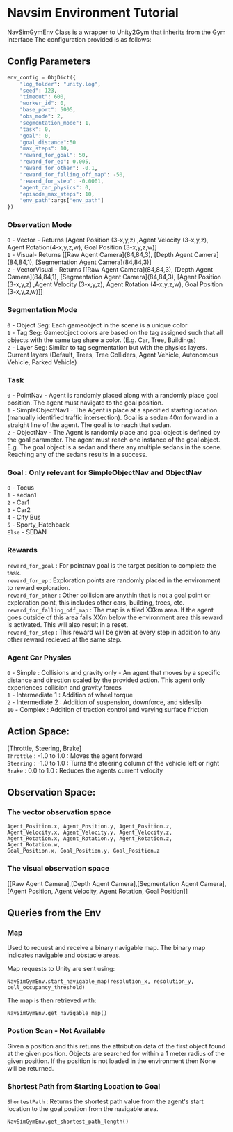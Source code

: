 # Navsim Environment Tutorial
NavSimGymEnv Class is a wrapper to Unity2Gym that inherits from the Gym interface
The configuration provided is as follows:

## Config Parameters

```python
env_config = ObjDict({
    "log_folder": "unity.log",
    "seed": 123,
    "timeout": 600,
    "worker_id": 0,
    "base_port": 5005,
    "obs_mode": 2,
    "segmentation_mode": 1,
    "task": 0,
    "goal": 0,
    "goal_distance":50
    "max_steps": 10,
    "reward_for_goal": 50,
    "reward_for_ep": 0.005,
    "reward_for_other": -0.1,
    "reward_for_falling_off_map": -50,
    "reward_for_step": -0.0001,
    "agent_car_physics": 0,
    "episode_max_steps": 10,
    "env_path":args["env_path"]
})
```
### Observation Mode
`0` - Vector - Returns \[Agent Position (3-x,y,z) ,Agent Velocity (3-x,y,z), Agent Rotation(4-x,y,z,w), Goal Position (3-x,y,z,w)]  
`1` - Visual- Returns \[\[Raw Agent Camera]\(84,84,3), 
\[Depth Agent Camera]\(84,84,1), \[Segmentation Agent Camera]\(84,84,3)]  
`2` - VectorVisual - Returns \[\[Raw Agent Camera]\(84,84,3), 
\[Depth Agent Camera]\(84,84,1), \[Segmentation Agent Camera]\(84,84,3), 
\[Agent Position (3-x,y,z) ,Agent Velocity (3-x,y,z), Agent Rotation (4-x,y,z,w), 
Goal Position (3-x,y,z,w)]]  

### Segmentation Mode
`0` - Object Seg: Each gameobject in the scene is a unique color  
`1` - Tag Seg:  Gameobject colors are based on the tag assigned such that all 
objects with the same tag share a color. (E.g. Car, Tree, Buildings)  
`2` - Layer Seg: Similar to tag segmentation but with the physics layers. 
Current layers (Default, Trees, Tree Colliders, Agent Vehicle, 
Autonomous Vehicle, Parked Vehicle)  

### Task
`0` - PointNav - Agent is randomly placed along with a randomly place goal 
position. The agent must navigate to the goal position.  
`1` - SimpleObjectNav1 - The Agent is place at a specified starting location 
(manually identified traffic intersection). Goal is a sedan 40m forward in a 
straight line of the agent. The goal is to reach that sedan.  
`2` - ObjectNav - The Agent is randomly place and goal object is defined by 
the goal parameter. The agent must reach one instance of the goal object. 
E.g. The goal object is a sedan and there any multiple sedans in the scene. 
Reaching any of the sedans results in a success.  

### Goal : Only relevant for SimpleObjectNav and ObjectNav
`0` - Tocus  
`1` - sedan1  
`2` - Car1  
`3` - Car2  
`4` - City Bus  
`5` - Sporty_Hatchback  
`Else` - SEDAN  

### Rewards
`reward_for_goal` : For pointnav goal is the target position to complete the 
task.  
`reward_for_ep` : Exploration points are randomly placed in the environment to 
reward exploration.  
`reward_for_other` : Other collision are anythin that is not a goal point or 
exploration point, this includes other cars, building, trees, etc.  
`reward_for_falling_off_map` :  The map is a tiled XXkm area. If the agent 
goes outside of this area falls XXm below the environment area this reward is 
activated. This will also result in a reset.  
`reward_for_step` : This reward will be given at every step in addition to any 
other reward recieved at the same step.  

### Agent Car Physics
`0` - Simple : Collisions and gravity only - An agent that moves by a specific distance and direction scaled by the provided action. This agent only experiences collision and gravity forces  
`1` - Intermediate 1 : Addition of wheel torque   
`2` - Intermediate 2 : Addition of suspension, downforce, and sideslip  
`10` - Complex : Addition of traction control and varying surface friction  

## Action Space: 
\[Throttle, Steering, Brake]  
`Throttle` : -1.0 to 1.0 : Moves the agent forward    
`Steering` : -1.0 to 1.0 : Turns the steering column of the vehicle left or right    
`Brake` : 0.0 to 1.0 : Reduces the agents current velocity    

## Observation Space: 


### The vector observation space
    Agent_Position.x, Agent_Position.y, Agent_Position.z,
    Agent_Velocity.x, Agent_Velocity.y, Agent_Velocity.z,
    Agent_Rotation.x, Agent_Rotation.y, Agent_Rotation.z, Agent_Rotation.w,
    Goal_Position.x, Goal_Position.y, Goal_Position.z

### The visual observation space

\[\[Raw Agent Camera],\[Depth Agent Camera],\[Segmentation Agent Camera],
\[Agent Position, Agent Velocity, Agent Rotation, Goal Position]]

## Queries from the Env

### Map
Used to request and receive a binary navigable map. The binary map indicates 
navigable and obstacle areas. 

Map requests to Unity are sent using: 

    NavSimGymEnv.start_navigable_map(resolution_x, resolution_y, cell_occupancy_threshold)

The map is then retrieved with:

    NavSimGymEnv.get_navigable_map()

### Postion Scan - Not Available
Given a position and this returns the attribution data of the first object 
found at the given position. Objects are searched for within a 1 meter radius 
of the given position. If the position is not loaded in the environment then 
None will be returned. 

### Shortest Path from Starting Location to Goal

`ShortestPath` : Returns the shortest path value from the agent's start 
location to the goal position from the navigable area.

	NavSimGymEnv.get_shortest_path_length()
